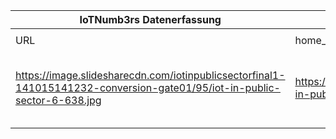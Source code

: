 |IoTNumb3rs Datenerfassung|||||||||||
| ---- | ---- | ---- | ---- | ---- | ---- | ---- | ---- | ---- | ---- | ---- |
||||||||||||
|URL|home_url|filename|device_class|device_count|market_class|market_volume|prognosis_year|publication_year|authorship_class|Dropbox folder|
|https://image.slidesharecdn.com/iotinpublicsectorfinal1-141015141232-conversion-gate01/95/iot-in-public-sector-6-638.jpg|https://www.slideshare.net/BessieWang/iot-in-public-sector|file3_iot-in-public-sector-6-638.jpg||||||||MariaMarg/20181125-1505|
